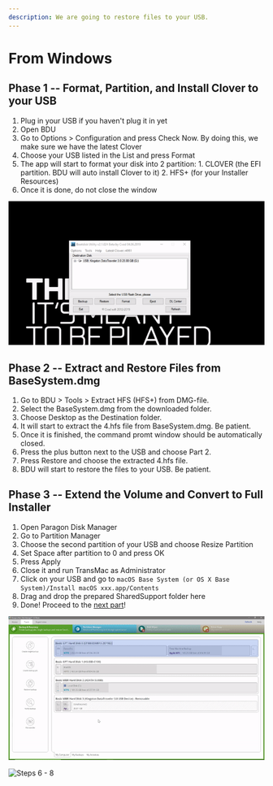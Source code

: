 ```yaml
---
description: We are going to restore files to your USB.
---
```


# From Windows

## Phase 1 -- Format, Partition, and Install Clover to your USB

1. Plug in your USB if you haven't plug it in yet
2. Open BDU
3. Go to Options &gt; Configuration and press Check Now. By doing this, we make sure we have the latest Clover
4. Choose your USB listed in the List and press Format
5. The app will start to format your disk into 2 partition: 1. CLOVER \(the EFI partition. BDU will auto install Clover to it\) 2. HFS+ \(for your Installer Resources\)
6. Once it is done, do not close the window

![](../../.gitbook/assets/ezgif-4-b59bb851e67a.gif)

## Phase 2 -- Extract and Restore Files from BaseSystem.dmg

1. Go to BDU &gt; Tools &gt; Extract HFS \(HFS+\) from DMG-file.
2. Select the BaseSystem.dmg from the downloaded folder.
3. Choose Desktop as the Destination folder.
4. It will start to extract the 4.hfs file from BaseSystem.dmg. Be patient.
5. Once it is finished, the command promt window should be automatically closed.
6. Press the plus button next to the USB and choose Part 2.
7. Press Restore and choose the extracted 4.hfs file.
8. BDU will start to restore the files to your USB. Be patient.

## Phase 3 -- Extend the Volume and Convert to Full Installer

1. Open Paragon Disk Manager
2. Go to Partition Manager
3. Choose the second partition of your USB and choose Resize Partition
4. Set Space after partition to 0 and press OK
5. Press Apply
6. Close it and run TransMac as Administrator
7. Click on your USB and go to `macOS Base System (or OS X Base System)/Install macOS xxx.app/Contents`
8. Drag and drop the prepared SharedSupport folder here
9. Done! Proceed to the [next part](../../clover-installtion/usb-clover/usb-clover-win.md)!

![Steps 1 - 5](../../.gitbook/assets/ezgif-4-3f1d85748df0.gif)

![Steps 6 - 8](../../.gitbook/assets/2019-06-16-22-29-_2.gif)

